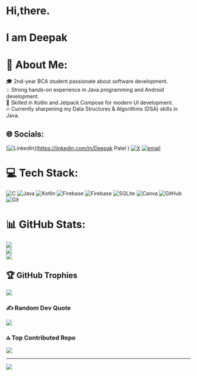 # Hi,there.
# I am Deepak

# 💫 About Me:
🎓 2nd-year BCA student passionate about software development.<br>💡 Strong hands-on experience in Java programming and Android development.<br>📱 Skilled in Kotlin and Jetpack Compose for modern UI development.<br>🔥 Currently sharpening my Data Structures & Algorithms (DSA) skills in Java.


## 🌐 Socials:
[![LinkedIn](https://img.shields.io/badge/LinkedIn-%230077B5.svg?logo=linkedin&logoColor=white)](https://linkedin.com/in/Deepak Patel ) [![X](https://img.shields.io/badge/X-black.svg?logo=X&logoColor=white)](https://x.com/DeepakP61290541) [![email](https://img.shields.io/badge/Email-D14836?logo=gmail&logoColor=white)](mailto:Deepak.patel.23082005@gmail.com) 

# 💻 Tech Stack:
![C](https://img.shields.io/badge/c-%2300599C.svg?style=for-the-badge&logo=c&logoColor=white) ![Java](https://img.shields.io/badge/java-%23ED8B00.svg?style=for-the-badge&logo=openjdk&logoColor=white) ![Kotlin](https://img.shields.io/badge/kotlin-%237F52FF.svg?style=for-the-badge&logo=kotlin&logoColor=white) ![Firebase](https://img.shields.io/badge/firebase-%23039BE5.svg?style=for-the-badge&logo=firebase) ![Firebase](https://img.shields.io/badge/firebase-a08021?style=for-the-badge&logo=firebase&logoColor=ffcd34) ![SQLite](https://img.shields.io/badge/sqlite-%2307405e.svg?style=for-the-badge&logo=sqlite&logoColor=white) ![Canva](https://img.shields.io/badge/Canva-%2300C4CC.svg?style=for-the-badge&logo=Canva&logoColor=white) ![GitHub](https://img.shields.io/badge/github-%23121011.svg?style=for-the-badge&logo=github&logoColor=white) ![Git](https://img.shields.io/badge/git-%23F05033.svg?style=for-the-badge&logo=git&logoColor=white)
# 📊 GitHub Stats:
![](https://github-readme-stats.vercel.app/api?username=Deepak-patel-here&theme=dark&hide_border=false&include_all_commits=false&count_private=false)<br/>
![](https://github-readme-streak-stats.herokuapp.com/?user=Deepak-patel-here&theme=dark&hide_border=false)<br/>
![](https://github-readme-stats.vercel.app/api/top-langs/?username=Deepak-patel-here&theme=dark&hide_border=false&include_all_commits=false&count_private=false&layout=compact)

## 🏆 GitHub Trophies
![](https://github-profile-trophy.vercel.app/?username=Deepak-patel-here&theme=radical&no-frame=false&no-bg=true&margin-w=4)

### ✍️ Random Dev Quote
![](https://quotes-github-readme.vercel.app/api?type=horizontal&theme=dark)

### 🔝 Top Contributed Repo
![](https://github-contributor-stats.vercel.app/api?username=Deepak-patel-here&limit=5&theme=dark&combine_all_yearly_contributions=true)

---
[![](https://visitcount.itsvg.in/api?id=Deepak-patel-here&icon=0&color=7)](https://visitcount.itsvg.in)

